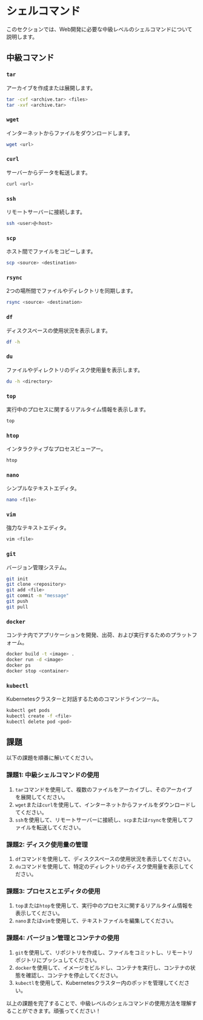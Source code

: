 # シェルコマンド

このセクションでは、Web開発に必要な中級レベルのシェルコマンドについて説明します。

## 中級コマンド

### `tar`
アーカイブを作成または展開します。

```sh
tar -cvf <archive.tar> <files>
tar -xvf <archive.tar>
```

### `wget`
インターネットからファイルをダウンロードします。

```sh
wget <url>
```

### `curl`
サーバーからデータを転送します。

```sh
curl <url>
```

### `ssh`
リモートサーバーに接続します。

```sh
ssh <user>@<host>
```

### `scp`
ホスト間でファイルをコピーします。

```sh
scp <source> <destination>
```

### `rsync`
2つの場所間でファイルやディレクトリを同期します。

```sh
rsync <source> <destination>
```

### `df`
ディスクスペースの使用状況を表示します。

```sh
df -h
```

### `du`
ファイルやディレクトリのディスク使用量を表示します。

```sh
du -h <directory>
```

### `top`
実行中のプロセスに関するリアルタイム情報を表示します。

```sh
top
```

### `htop`
インタラクティブなプロセスビューアー。

```sh
htop
```

### `nano`
シンプルなテキストエディタ。

```sh
nano <file>
```

### `vim`
強力なテキストエディタ。

```sh
vim <file>
```

### `git`
バージョン管理システム。

```sh
git init
git clone <repository>
git add <file>
git commit -m "message"
git push
git pull
```

### `docker`
コンテナ内でアプリケーションを開発、出荷、および実行するためのプラットフォーム。

```sh
docker build -t <image> .
docker run -d <image>
docker ps
docker stop <container>
```

### `kubectl`
Kubernetesクラスターと対話するためのコマンドラインツール。

```sh
kubectl get pods
kubectl create -f <file>
kubectl delete pod <pod>
```

## 課題

以下の課題を順番に解いてください。

### 課題1: 中級シェルコマンドの使用

1. `tar`コマンドを使用して、複数のファイルをアーカイブし、そのアーカイブを展開してください。
2. `wget`または`curl`を使用して、インターネットからファイルをダウンロードしてください。
3. `ssh`を使用して、リモートサーバーに接続し、`scp`または`rsync`を使用してファイルを転送してください。

### 課題2: ディスク使用量の管理

1. `df`コマンドを使用して、ディスクスペースの使用状況を表示してください。
2. `du`コマンドを使用して、特定のディレクトリのディスク使用量を表示してください。

### 課題3: プロセスとエディタの使用

1. `top`または`htop`を使用して、実行中のプロセスに関するリアルタイム情報を表示してください。
2. `nano`または`vim`を使用して、テキストファイルを編集してください。

### 課題4: バージョン管理とコンテナの使用

1. `git`を使用して、リポジトリを作成し、ファイルをコミットし、リモートリポジトリにプッシュしてください。
2. `docker`を使用して、イメージをビルドし、コンテナを実行し、コンテナの状態を確認し、コンテナを停止してください。
3. `kubectl`を使用して、Kubernetesクラスター内のポッドを管理してください。

以上の課題を完了することで、中級レベルのシェルコマンドの使用方法を理解することができます。頑張ってください！
